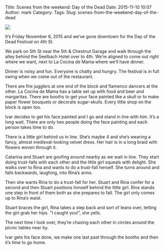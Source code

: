 Title: Scenes from the weekend: Day of the Dead
Date: 2015-11-10 10:07
Author: mark
Category: 
Tags: 
Slug: scenes-from-the-weekend-day-of-the-dead

<img src="https://cdn-images-1.medium.com/max/1200/1*X7HQYxKFDKCwo8YlQd-2hg.jpeg"  />

It’s Friday November 6, 2015 and we’ve gone downtown for the Day of the Dead Festival on 4th St.

We park on 5th St near the 5th & Chestnut Garage and walk through the alley behind the Seelbach Hotel over to 4th. We’re aligned to come out right where we want, next to La Cocina de Mama where we’ll have dinner.

Dinner is noisy and fun. Everyone is chatty and hungry. The festival is in full swing when we come out of the restaurant.

There are fire jugglers at one end of the block and flamenco dancers at the other. La Cocina de Mama has a table set up with food and beer and margaritas. There are booths to get your face painted like a skull or to make paper flower bouquets or decorate sugar-skulls. Every little shop on the block is open too.

Ivar decides to get his face painted and I go and stand in line with him. It’s a long wait. There are only two people doing the face painting and each person takes time to do.

There is a little girl behind us in line. She’s maybe 4 and she’s wearing a fancy, almost medieval-looking velvet dress. Her hair is in a long braid with flowers woven through it.

Catarina and Stuart are goofing around nearby as we wait in line. They start doing trust-falls with each other and the little girl squeals with delight. She walks over to Rina and wants to do a trust-fall herself. She turns around and falls backwards, laughing, into Rina’s arms.

Then she wants Rina to do a trust-fall for her. Stuart and Rina confer for a second and then Stuart positions himself behind the little girl. Rina stands one step in front of them both as she prepares to fall. The girl only comes up to Rina’s waist.

Stuart braces the girl, Rina takes a step back and sort of leans over, letting the girl grab her hips. “I caught you!”, she yells.

The next time I look over, they’re chasing each other in circles around the picnic tables near by.

Ivar gets his face done, we make one last past through the booths and then it’s time to go home.

